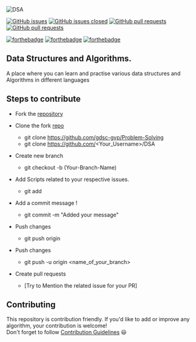 ![DSA](https://socialify.git.ci/gdsc-gvp/Problem-Solving/image?font=Bitter&forks=1&issues=1&language=1&owner=1&pattern=Brick%20Wall&pulls=1&stargazers=1&theme=Dark)


[![GitHub issues](https://img.shields.io/github/issues/gdsc-gvp/Problem-Solving.svg)](https://github.com/gdsc-gvp/Problem-Solving/issues)
[![GitHub issues closed](https://img.shields.io/github/issues-closed/gdsc-gvp/Problem-Solving.svg)](https://github.com/gdsc-gvp/Problem-Solving/issues?q=is%3Aissue+is%3Aclosed)
[![GitHub pull requests](https://img.shields.io/github/issues-pr/gdsc-gvp/Problem-Solving.svg)](https://github.com/gdsc-gvp/Problem-Solving/pulls)
[![GitHub pull requests](https://img.shields.io/github/issues-pr-closed/gdsc-gvp/DProblem-Solving.svg)](https://github.com/gdsc-gvp/Problem-Solving/pulls?q=is%3Apr+is%3Aclosed) 


[![forthebadge](https://forthebadge.com/images/badges/built-by-developers.svg)](https://forthebadge.com)
[![forthebadge](https://forthebadge.com/images/badges/built-with-love.svg)](https://forthebadge.com)
[![forthebadge](https://forthebadge.com/images/badges/open-source.svg)](https://forthebadge.com)

<!-- ALL-CONTRIBUTORS-BADGE:START - Do not remove or modify this section -->
<!-- [![All Contributors](https://img.shields.io/badge/all_contributors-69-orange.svg?style=flat-square)](#contributors-) -->
<!-- ALL-CONTRIBUTORS-BADGE:END -->

## Data Structures and Algorithms.
A place where you can learn and practise various data structures and Algorithms in different languages


## Steps to contribute
-  Fork the [repository](https://github.com/gdsc-gvp/Problem-Solving)
  -  Clone the fork [repo](https://github.com/gdsc-gvp/Problem-Solving)
      - git clone https://github.com/gdsc-gvp/Problem-Solving
      - git clone https://github.com/<Your_Username>/DSA
  -  Create new branch 
     - git checkout -b (Your-Branch-Name)

 -  Add Scripts related to your respective issues.
     - git add <your-contribution>
  
   -  Add a commit message !
      - git commit -m "Added your message"
  - Push changes
    - git push origin
  
  - Push changes
    -  git push -u origin <name_of_your_branch>  
   - Create pull requests
     - [Try to Mention the related issue for your PR]


## Contributing  
This repository is contribution friendly. If you'd like to add or improve any algorithm, your contribution is welcome!  
Don't forget to follow [Contribution Guidelines](CONTRIBUTING.md) 😃  

